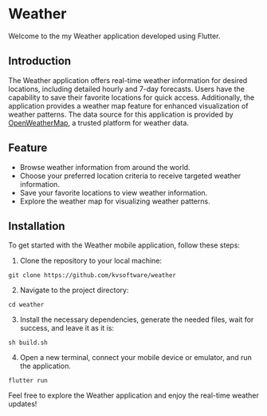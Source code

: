 # Weather
Welcome to the my Weather application developed using Flutter.

## Introduction
The Weather application offers real-time weather information for desired locations, including detailed hourly and 7-day forecasts. Users have the capability to save their favorite locations for quick access. Additionally, the application provides a weather map feature for enhanced visualization of weather patterns. The data source for this application is provided by [OpenWeatherMap](https://openweathermap.org/), a trusted platform for weather data.

## Feature
- Browse weather information from around the world.
- Choose your preferred location criteria to receive targeted weather information.
- Save your favorite locations to view weather information.
- Explore the weather map for visualizing weather patterns.

## Installation
To get started with the Weather mobile application, follow these steps:
1. Clone the repository to your local machine:
```
git clone https://github.com/kvsoftware/weather
```

2. Navigate to the project directory:
```
cd weather
```

3. Install the necessary dependencies, generate the needed files, wait for success, and leave it as it is:
```
sh build.sh
```

4. Open a new terminal, connect your mobile device or emulator, and run the application.
```
flutter run
```

Feel free to explore the Weather application and enjoy the real-time weather updates!
